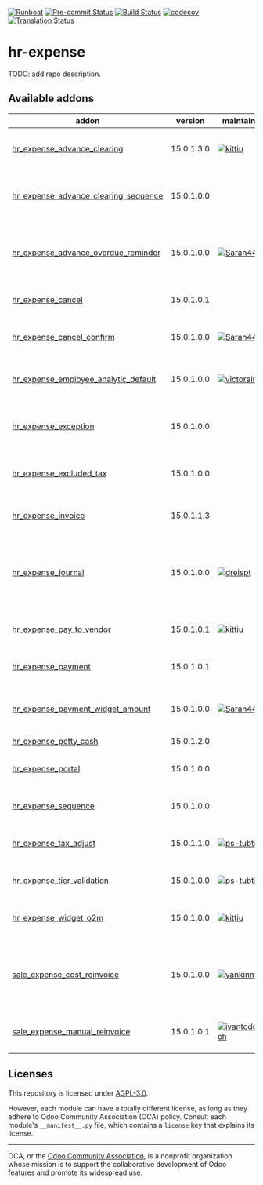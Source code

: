 
[![Runboat](https://img.shields.io/badge/runboat-Try%20me-875A7B.png)](https://runboat.odoo-community.org/builds?repo=OCA/hr-expense&target_branch=15.0)
[![Pre-commit Status](https://github.com/OCA/hr-expense/actions/workflows/pre-commit.yml/badge.svg?branch=15.0)](https://github.com/OCA/hr-expense/actions/workflows/pre-commit.yml?query=branch%3A15.0)
[![Build Status](https://github.com/OCA/hr-expense/actions/workflows/test.yml/badge.svg?branch=15.0)](https://github.com/OCA/hr-expense/actions/workflows/test.yml?query=branch%3A15.0)
[![codecov](https://codecov.io/gh/OCA/hr-expense/branch/15.0/graph/badge.svg)](https://codecov.io/gh/OCA/hr-expense)
[![Translation Status](https://translation.odoo-community.org/widgets/hr-expense-15-0/-/svg-badge.svg)](https://translation.odoo-community.org/engage/hr-expense-15-0/?utm_source=widget)

<!-- /!\ do not modify above this line -->

# hr-expense

TODO: add repo description.

<!-- /!\ do not modify below this line -->

<!-- prettier-ignore-start -->

[//]: # (addons)

Available addons
----------------
addon | version | maintainers | summary
--- | --- | --- | ---
[hr_expense_advance_clearing](hr_expense_advance_clearing/) | 15.0.1.3.0 | [![kittiu](https://github.com/kittiu.png?size=30px)](https://github.com/kittiu) | Employee Advance and Clearing
[hr_expense_advance_clearing_sequence](hr_expense_advance_clearing_sequence/) | 15.0.1.0.0 |  | HR Expense Advance Clearing Sequence
[hr_expense_advance_overdue_reminder](hr_expense_advance_overdue_reminder/) | 15.0.1.0.0 | [![Saran440](https://github.com/Saran440.png?size=30px)](https://github.com/Saran440) | Simple mail overdue employee advance reminder
[hr_expense_cancel](hr_expense_cancel/) | 15.0.1.0.1 |  | Hr expense cancel
[hr_expense_cancel_confirm](hr_expense_cancel_confirm/) | 15.0.1.0.0 | [![Saran440](https://github.com/Saran440.png?size=30px)](https://github.com/Saran440) | HR Expense Cancel Confirm
[hr_expense_employee_analytic_default](hr_expense_employee_analytic_default/) | 15.0.1.0.0 | [![victoralmau](https://github.com/victoralmau.png?size=30px)](https://github.com/victoralmau) | Expense Employee Analytic Default
[hr_expense_exception](hr_expense_exception/) | 15.0.1.0.0 |  | Custom exceptions on expense report
[hr_expense_excluded_tax](hr_expense_excluded_tax/) | 15.0.1.0.0 |  | Expense allows Excluded Taxes
[hr_expense_invoice](hr_expense_invoice/) | 15.0.1.1.3 |  | Supplier invoices on HR expenses
[hr_expense_journal](hr_expense_journal/) | 15.0.1.0.0 | [![dreispt](https://github.com/dreispt.png?size=30px)](https://github.com/dreispt) | Set the Journal for the payment type used to pay the expense
[hr_expense_pay_to_vendor](hr_expense_pay_to_vendor/) | 15.0.1.0.1 | [![kittiu](https://github.com/kittiu.png?size=30px)](https://github.com/kittiu) | HR Expense - Pay To Vendor
[hr_expense_payment](hr_expense_payment/) | 15.0.1.0.1 |  | HR Expense Payment
[hr_expense_payment_widget_amount](hr_expense_payment_widget_amount/) | 15.0.1.0.0 | [![Saran440](https://github.com/Saran440.png?size=30px)](https://github.com/Saran440) | HR Expense Payment Widget Amount
[hr_expense_petty_cash](hr_expense_petty_cash/) | 15.0.1.2.0 |  | Petty Cash
[hr_expense_portal](hr_expense_portal/) | 15.0.1.0.0 |  | Show current expense in a website.
[hr_expense_sequence](hr_expense_sequence/) | 15.0.1.0.0 |  | HR expense sequence
[hr_expense_tax_adjust](hr_expense_tax_adjust/) | 15.0.1.1.0 | [![ps-tubtim](https://github.com/ps-tubtim.png?size=30px)](https://github.com/ps-tubtim) | Allow to edit tax amount on expenses
[hr_expense_tier_validation](hr_expense_tier_validation/) | 15.0.1.0.0 | [![ps-tubtim](https://github.com/ps-tubtim.png?size=30px)](https://github.com/ps-tubtim) | Expense Tier Validation
[hr_expense_widget_o2m](hr_expense_widget_o2m/) | 15.0.1.0.0 | [![kittiu](https://github.com/kittiu.png?size=30px)](https://github.com/kittiu) | HR Expense one2many widget
[sale_expense_cost_reinvoice](sale_expense_cost_reinvoice/) | 15.0.1.0.0 | [![yankinmax](https://github.com/yankinmax.png?size=30px)](https://github.com/yankinmax) | Provide cost on order line when Auto Re-invoice at cost
[sale_expense_manual_reinvoice](sale_expense_manual_reinvoice/) | 15.0.1.0.1 | [![ivantodorovich](https://github.com/ivantodorovich.png?size=30px)](https://github.com/ivantodorovich) | Allow to manually re-invoice expenses

[//]: # (end addons)

<!-- prettier-ignore-end -->

## Licenses

This repository is licensed under [AGPL-3.0](LICENSE).

However, each module can have a totally different license, as long as they adhere to Odoo Community Association (OCA)
policy. Consult each module's `__manifest__.py` file, which contains a `license` key
that explains its license.

----
OCA, or the [Odoo Community Association](http://odoo-community.org/), is a nonprofit
organization whose mission is to support the collaborative development of Odoo features
and promote its widespread use.

